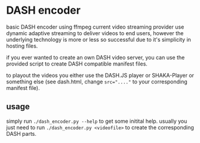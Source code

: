 # DASH encoder
basic DASH encoder using ffmpeg
current video streaming provider use dynamic adaptive streaming to deliver videos to end users, however the underlying technology is more or less so successful due to it's simplicity in hosting files.

if you ever wanted to create an own DASH video server, you can use the provided script to create DASH compatible manifest files.

to playout the videos you either use the DASH.JS player or SHAKA-Player or something else (see dash.html, change `src="...."` to your corresponding manifest file).

## usage

simply run `./dash_encoder.py --help` to get some initital help.
usually you just need to run `./dash_encoder.py <videofile>` to create the corresponding DASH parts.

